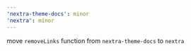 ```yaml
---
'nextra-theme-docs': minor
'nextra': minor
---
```


move `removeLinks` function from `nextra-theme-docs` to `nextra`
